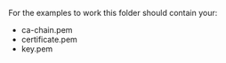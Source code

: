 For the examples to work this folder should contain your:
- ca-chain.pem
- certificate.pem
- key.pem
